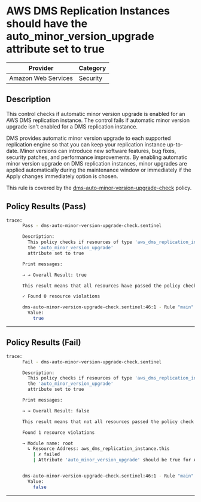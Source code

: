 # AWS DMS Replication Instances should have the auto_minor_version_upgrade attribute set to true

| Provider            | Category  |
| ------------------- | --------  |
| Amazon Web Services |  Security |

## Description

This control checks if automatic minor version upgrade is enabled for an AWS DMS replication instance. The control fails if automatic minor version upgrade isn't enabled for a DMS replication instance.

DMS provides automatic minor version upgrade to each supported replication engine so that you can keep your replication instance up-to-date. Minor versions can introduce new software features, bug fixes, security patches, and performance improvements. By enabling automatic minor version upgrade on DMS replication instances, minor upgrades are applied automatically during the maintenance window or immediately if the Apply changes immediately option is chosen.

This rule is covered by the [dms-auto-minor-version-upgrade-check](https://github.com/hashicorp/policy-library-NIST-Policy-Set-for-AWS-Terraform/blob/main/policies/dms/dms-auto-minor-version-upgrade-check.sentinel) policy.

## Policy Results (Pass)

```bash
trace:
      Pass - dms-auto-minor-version-upgrade-check.sentinel

      Description:
        This policy checks if resources of type 'aws_dms_replication_instance' have
        the 'auto_minor_version_upgrade'
        attribute set to true

      Print messages:

      → → Overall Result: true

      This result means that all resources have passed the policy check for the policy dms-replication-instances-should-not-be-public.

      ✓ Found 0 resource violations

      dms-auto-minor-version-upgrade-check.sentinel:46:1 - Rule "main"
        Value:
          true
```

---

## Policy Results (Fail)

```bash
trace:
      Fail - dms-auto-minor-version-upgrade-check.sentinel

      Description:
        This policy checks if resources of type 'aws_dms_replication_instance' have
        the 'auto_minor_version_upgrade'
        attribute set to true

      Print messages:

      → → Overall Result: false

      This result means that not all resources passed the policy check and the protected behavior is not allowed for the policy dms-replication-instances-should-not-be-public.

      Found 1 resource violations

      → Module name: root
        ↳ Resource Address: aws_dms_replication_instance.this
          | ✗ failed
          | Attribute 'auto_minor_version_upgrade' should be true for AWS DMS Replication Instance. Refer to https://docs.aws.amazon.com/securityhub/latest/userguide/dms-controls.html#dms-6 for more details.


      dms-auto-minor-version-upgrade-check.sentinel:46:1 - Rule "main"
        Value:
          false
```

---
